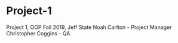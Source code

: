 # Project-1
Project 1, OOP Fall 2019, Jeff State
Noah Carlton - Project Manager
Christopher Coggins - QA
